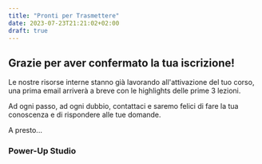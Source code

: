 ```yaml
---
title: "Pronti per Trasmettere"
date: 2023-07-23T21:21:02+02:00
draft: true
---
```


## Grazie per aver confermato la tua iscrizione!

Le nostre risorse interne stanno già lavorando all'attivazione del tuo corso, una prima email arriverà a breve con le highlights delle prime 3 lezioni.

Ad ogni passo, ad ogni dubbio, contattaci e saremo felici di fare la tua conoscenza e di rispondere alle tue domande.

A presto...

### Power-Up Studio
